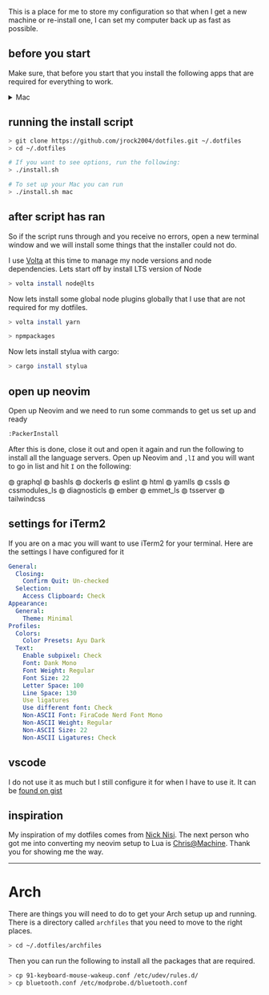 This is a place for me to store my configuration so that when I get a new machine or re-install one, I can set my computer back up as fast as possible.

## before you start

Make sure, that before you start that you install the following apps that are required for everything to work.

<details>
  <summary>Mac</summary>

- Xcode Command Line Tools
- Git

Xcode will give your mac all the tools you will need to run the scripts.

</details>

## running the install script

```bash
> git clone https://github.com/jrock2004/dotfiles.git ~/.dotfiles
> cd ~/.dotfiles

# If you want to see options, run the following:
> ./install.sh

# To set up your Mac you can run
> ./install.sh mac
```

## after script has ran

So if the script runs through and you receive no errors, open a new terminal window and we will install some things that the installer could not do.

I use [Volta](https://volta.sh) at this time to manage my node versions and node dependencies. Lets start off by install LTS version of Node

```bash
> volta install node@lts
```

Now lets install some global node plugins globally that I use that are not required for my dotfiles.

```bash
> volta install yarn
```

```bash
> npmpackages
```

Now lets install stylua with cargo:

```bash
> cargo install stylua
```

## open up neovim

Open up Neovim and we need to run some commands to get us set up and ready

```bash
:PackerInstall
```

After this is done, close it out and open it again and run the following to install all the language servers. Open up Neovim and `,lI` and you will want to go in list and hit `I` on the following:

◍ graphql
◍ bashls
◍ dockerls
◍ eslint
◍ html
◍ yamlls
◍ cssls
◍ cssmodules_ls
◍ diagnosticls
◍ ember
◍ emmet_ls
◍ tsserver
◍ tailwindcss

## settings for iTerm2

If you are on a mac you will want to use iTerm2 for your terminal. Here are the settings I have configured for it

```yml
General:
  Closing:
    Confirm Quit: Un-checked
  Selection:
    Access Clipboard: Check
Appearance:
  General:
    Theme: Minimal
Profiles:
  Colors:
    Color Presets: Ayu Dark
  Text:
    Enable subpixel: Check
    Font: Dank Mono
    Font Weight: Regular
    Font Size: 22
    Letter Space: 100
    Line Space: 130
    Use ligatures
    Use different font: Check
    Non-ASCII Font: FiraCode Nerd Font Mono
    Non-ASCII Weight: Regular
    Non-ASCII Size: 22
    Non-ASCII Ligatures: Check
```

## vscode

I do not use it as much but I still configure it for when I have to use it. It can be [found on gist](https://gist.github.com/jrock2004/34c134d3a4a8bfb84336fd5d52472237)

## inspiration

My inspiration of my dotfiles comes from [Nick Nisi](https://github.com/nicknisi/dotfiles).
The next person who got me into converting my neovim setup to Lua is [Chris@Machine](https://www.chrisatmachine.com/neovim). Thank you for showing me the way.



-------

# Arch

There are things you will need to do to get your Arch setup up and running. There is a directory called `archfiles` that you need to move to the right places.

```bash
> cd ~/.dotfiles/archfiles
```

Then you can run the following to install all the packages that are required.

```bash
> cp 91-keyboard-mouse-wakeup.conf /etc/udev/rules.d/
> cp bluetooth.conf /etc/modprobe.d/bluetooth.conf
```


